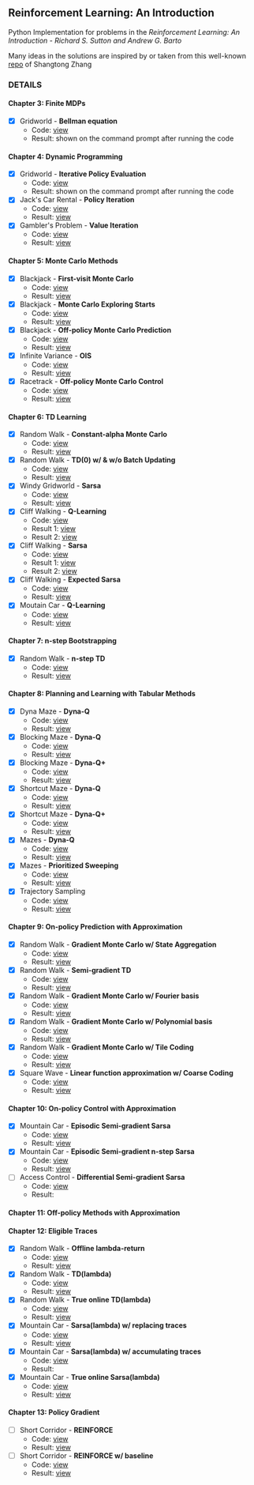 ## Reinforcement Learning: An Introduction
Python Implementation for problems in the *Reinforcement Learning: An Introduction - Richard S. Sutton and Andrew G. Barto*  

Many ideas in the solutions are inspired by or taken from this well-known [repo](https://github.com/ShangtongZhang/reinforcement-learning-an-introduction) of Shangtong Zhang

### DETAILS
#### Chapter 3: Finite MDPs
- [x] Gridworld - **Bellman equation**
	- Code: [view](./chapter-03/gridworld.py)
	- Result: shown on the command prompt after running the code
#### Chapter 4: Dynamic Programming
- [x] Gridworld - **Iterative Policy Evaluation**
	- Code: [view](./chapter-04/gridworld.py)
	- Result: shown on the command prompt after running the code
- [x] Jack's Car Rental - **Policy Iteration**
	- Code: [view](./chapter-04/jackscar.py)
	- Result: [view](./chapter-04/jackscar.png)
- [x] Gambler's Problem - **Value Iteration**
	- Code: [view](./chapter-04/gambler.py)
	- Result: [view](./chapter-04/gambler.png)
#### Chapter 5: Monte Carlo Methods
- [x] Blackjack - **First-visit Monte Carlo**
	- Code: [view](./chapter-05/blackjack.py)
	- Result: [view](./chapter-05/blackjack_first_visit_MC.png)
- [x] Blackjack - **Monte Carlo Exploring Starts**
	- Code: [view](./chapter-05/blackjack.py)
	- Result: [view](./chapter-05/blackjack_monte_carlo_es.png)
- [x] Blackjack - **Off-policy Monte Carlo Prediction**
	- Code: [view](./chapter-05/blackjack.py)
	- Result: [view](./chapter-05/blackjack_monte_carlo_off_policy.png)
- [x] Infinite Variance - **OIS**
	- Code: [view](./chapter-05/infinite-variance.py)
	- Result: [view](./chapter-05/infinite_variance.png)
- [x] Racetrack - **Off-policy Monte Carlo Control**
	- Code: [view](./chapter-05/racetrack.py)
	- Result: [view](./chapter-05/racetrack_off_policy_control.png)
#### Chapter 6: TD Learning
- [x] Random Walk - **Constant-alpha Monte Carlo**
	- Code: [view](./chapter-06/random_walk.py)
	- Result: [view](./chapter-06/random_walk.png)
- [x] Random Walk - **TD(0) w/ & w/o Batch Updating**
	- Code: [view](./chapter-06/random_walk.py)
	- Result: [view](./chapter-06/random_walk_batch_updating.png)
- [x] Windy Gridworld - **Sarsa**
	- Code: [view](./chapter-06/windy_gridworld.py)
	- Result: [view](./chapter-06/windy_gridworld.png)
- [x] Cliff Walking - **Q-Learning**
	- Code: [view](./chapter-06/cliff_walking.py)
	- Result 1: [view](./chapter-06/cliff-walking-q-learning-sarsa.png)
	- Result 2: [view](./chapter-06/cliff-walking-q-learning-sarsa-expected-sarsa.png)
- [x] Cliff Walking - **Sarsa**
	- Code: [view](./chapter-06/cliff_walking.py)
	- Result 1: [view](./chapter-06/cliff-walking-q-learning-sarsa.png)
	- Result 2: [view](./chapter-06/cliff-walking-q-learning-sarsa-expected-sarsa.png)
- [x] Cliff Walking - **Expected Sarsa**
	- Code: [view](./chapter-06/cliff_walking.py)
	- Result: [view](./chapter-06/cliff-walking-q-learning-sarsa-expected-sarsa.png)
- [x] Moutain Car - **Q-Learning**
	- Code: [view](./chapter-06/mountain_car.py)
	- Result: [view](./chapter-06/mountain_car.png)
#### Chapter 7: n-step Bootstrapping
- [x] Random Walk - **n-step TD**
	- Code: [view](./chapter-07/random_walk.py)
	- Result: [view](./chapter-07/random_walk.png)
#### Chapter 8: Planning and Learning with Tabular Methods
- [x] Dyna Maze - **Dyna-Q**
	- Code: [view](./chapter-08/maze.py)
	- Result: [view](./chapter-08/dyna_maze.png)
- [x] Blocking Maze - **Dyna-Q**
	- Code: [view](./chapter-08/maze.py)
	- Result: [view](./chapter-08/blocking_maze.png)
- [x] Blocking Maze - **Dyna-Q+**
	- Code: [view](./chapter-08/maze.py)
	- Result: [view](./chapter-08/blocking_maze.png)
- [x] Shortcut Maze - **Dyna-Q**
	- Code: [view](./chapter-08/maze.py)
	- Result: [view](./chapter-08/shortcut_maze.png)
- [x] Shortcut Maze - **Dyna-Q+**
	- Code: [view](./chapter-08/maze.py)
	- Result: [view](./chapter-08/shortcut_maze.png)
- [x] Mazes - **Dyna-Q**
	- Code: [view](./chapter-08/maze.py)
	- Result: [view](./chapter-08/prioritized_sweeping.png)
- [x] Mazes - **Prioritized Sweeping**
	- Code: [view](./chapter-08/maze.py)
	- Result: [view](./chapter-08/prioritized_sweeping.png)
- [x] Trajectory Sampling
	- Code: [view](./chapter-08/trajectory_sampling.py)
	- Result: [view](./chapter-08/trajectory_sampling.png)
#### Chapter 9: On-policy Prediction with Approximation
- [x] Random Walk - **Gradient Monte Carlo w/ State Aggregation**
	- Code: [view](./chapter-09/random_walk.py)
	- Result: [view](./chapter-09/gradient_mc_state_agg.png)
- [x] Random Walk - **Semi-gradient TD**
	- Code: [view](./chapter-09/random_walk.py)
	- Result: [view](./chapter-09/semi_gradient_td.png)
- [x] Random Walk - **Gradient Monte Carlo w/ Fourier basis**
	- Code: [view](./chapter-09/random_walk.py)
	- Result: [view](./chapter-09/gradient_mc_bases.png)
- [x] Random Walk - **Gradient Monte Carlo w/ Polynomial basis**
	- Code: [view](./chapter-09/random_walk.py)
	- Result: [view](./chapter-09/gradient_mc_bases.png)
- [x] Random Walk - **Gradient Monte Carlo w/ Tile Coding**
	- Code: [view](./chapter-09/random_walk.py)
	- Result: [view](./chapter-09/gradient_mc_tile_coding.png)
- [x] Square Wave - **Linear function approximation w/ Coarse Coding**
	- Code: [view](./chapter-09/square_wave.py)
	- Result: [view](./chapter-09/squave_wave_function.png)
#### Chapter 10: On-policy Control with Approximation
- [x] Mountain Car - **Episodic Semi-gradient Sarsa**
	- Code: [view](./chapter-10/mountain_car.py)
	- Result: [view](./chapter-10/mountain-car-ep-semi-grad-sarsa.png)
- [x] Mountain Car - **Episodic Semi-gradient n-step Sarsa**
	- Code: [view](./chapter-10/mountain_car.py)
	- Result: [view](./chapter-10/mountain-car-ep-semi-grad-n-step-sarsa.png)
- [ ] Access Control - **Differential Semi-gradient Sarsa**
	- Code: [view](./chapter-10/access_control.py)
	- Result: 
#### Chapter 11: Off-policy Methods with Approximation
#### Chapter 12: Eligible Traces
- [x] Random Walk - **Offline lambda-return**
	- Code: [view](./chapter-12/random_walk.py)
	- Result: [view](./chapter-12/random-walk-offline-lambda-return.png)
- [x] Random Walk - **TD(lambda)**
	- Code: [view](./chapter-12/random_walk.py)
	- Result: [view](./chapter-12/random-walk-td-lambda.png)
- [x] Random Walk - **True online TD(lambda)**
	- Code: [view](./chapter-12/random_walk.py)
	- Result: [view](./chapter-12/random-walk-true-online-td-lambda.png)
- [x] Mountain Car - **Sarsa(lambda) w/ replacing traces**
	- Code: [view](./chapter-12/mountain_car.py)
	- Result: [view](./chapter-12/mountain-car-sarsa-lambda-replacing-trace.png)
- [x] Mountain Car - **Sarsa(lambda) w/ accumulating traces**
	- Code: [view](./chapter-12/mountain_car.py)
	- Result:
- [x] Mountain Car - **True online Sarsa(lambda)**
	- Code: [view](./chapter-12/mountain_car.py)
	- Result: [view](./chapter-12/mountain-car-true-online-sarsa-lambda.png)
#### Chapter 13: Policy Gradient
- [ ] Short Corridor - **REINFORCE**
	- Code: [view](./chapter-13/short_corridor.py)
	- Result: [view](./chapter-13/short-corridor-reinforce.png)
- [ ] Short Corridor - **REINFORCE w/ baseline**
	- Code: [view](./chapter-13/short_corridor.py)
	- Result: [view](./chapter-13/short-corridor-reinforce-baseline.png)
